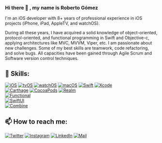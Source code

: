 ### Hi there 👋 , my name is Roberto Gómez
I'm an iOS developer with 8+ years of professional experience in iOS projects (iPhone, iPad, AppleTV, and watchOS). 

During all these years, I have acquired a solid knowledge of object-oriented, protocol-oriented, and functional programming in Swift and Objective-c, applying architectures like MVC, MVVM, Viper, etc. I am passionate about new challenges. Some of my best skills are teamwork, code refactoring, and solve bugs. All capacities have been gained through Agile Scrum and Software version control techniques.


## 📲 Skills:
[![iOS](https://img.shields.io/badge/iOS-101010?style=for-the-badge&logo=apple&logoColor=white&labelColor=999999)]()
[![tvOS](https://img.shields.io/badge/tvOS-101010?style=for-the-badge&logo=apple&logoColor=white&labelColor=999999)]()
[![watchOS](https://img.shields.io/badge/watchOS-101010?style=for-the-badge&logo=apple&logoColor=white&labelColor=999999)]()
[![macOS](https://img.shields.io/badge/macOS-101010?style=for-the-badge&logo=apple&logoColor=white&labelColor=999999)]()
[![Swift](https://img.shields.io/badge/Swift-101010?style=for-the-badge&logo=swift&logoColor=white&labelColor=FA7343)]()
[![Xcode](https://img.shields.io/badge/Xcode-101010?style=for-the-badge&logo=xcode&logoColor=F7F7F7&labelColor=007AFF)]()
<br>
[![Carthage](https://img.shields.io/badge/Carthage-007AFF?style=for-the-badge&logo=loop&logoColor=F7F7F7)]()
[![CocoaPods](https://img.shields.io/badge/CocoaPods-ff0011?style=for-the-badge&logo=cocoapods&logoColor=F7F7F7)]()
[![Realm](https://img.shields.io/badge/Realm-192036?style=for-the-badge&logo=realm&logoColor=F7F7F7)]()
<br>
[![Functional](https://img.shields.io/badge/Functional_Programming-🎯_Focused...-101010?style=for-the-badge&logo=swift&logoColor=white&labelColor=FA7343)]()<br>
[![SwiftUI](https://img.shields.io/badge/SwiftUI-📖_💡_🚀_Learning...-101010?style=for-the-badge&logo=swift&logoColor=white&labelColor=FA7343)]()<br>
[![Combine](https://img.shields.io/badge/Combine-📖_💡_🚀_Learning...-101010?style=for-the-badge&logo=swift&logoColor=white&labelColor=FA7343)]()

## 📫 How to reach me:
[![Twitter](https://img.shields.io/badge/@rgomezmu-1DA1F2?style=for-the-badge&logo=twitter&logoColor=white&labelColor=101010)](https://twitter.com/rgomezmu)
[![Instagram](https://img.shields.io/badge/@rgomezmu-E4405F?style=for-the-badge&logo=instagram&logoColor=white&labelColor=101010)](https://instagram.com/rgomezmu)
[![LinkedIn](https://img.shields.io/badge/Roberto_Gómez-0077B5?style=for-the-badge&logo=linkedin&logoColor=white&labelColor=101010)](https://www.linkedin.com/in/robertogomezm)
[![Mail](https://img.shields.io/badge/email-D14836?style=for-the-badge&logo=gmail&logoColor=white)](mailto:rob.gomez.mu@gmail.com)

